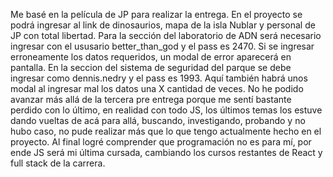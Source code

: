 Me basé en la película de JP para realizar la entrega. En el proyecto se podrá ingresar al link de dinosaurios, mapa de la isla Nublar y personal de JP con total libertad.
Para la sección del laboratorio de ADN será necesario ingresar con el ususario better_than_god y el pass es 2470. Si se ingresar erroneamente los datos requeridos, un modal de error aparecerá en pantalla.
En la seccion del sistema de seguridad del parque se debe ingresar como dennis.nedry y el pass es 1993. Aquí también habrá unos modal al ingresar mal los datos una X cantidad de veces.
No he podido avanzar más allá de la tercera pre entrega porque me sentí bastante perdido con lo último, en realidad con todo JS, los últimos temas los estuve dando vueltas de acá para allá, buscando, investigando, probando y no hubo caso, no pude realizar más que lo que tengo actualmente hecho en el proyecto. Al final logré comprender que programación no es para mí, por ende JS será mi última cursada, cambiando los cursos restantes de React y full stack de la carrera.
